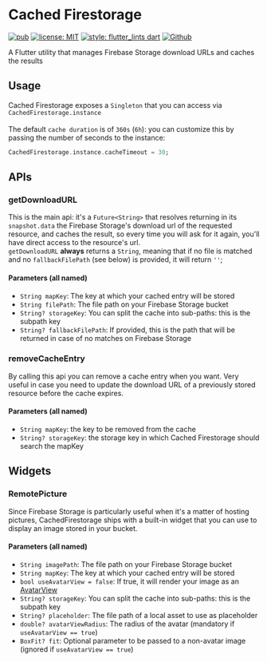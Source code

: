 # Cached Firestorage

[![pub](https://img.shields.io/pub/v/cached_firestorage.svg)](https://pub.dev/packages/cached_firestorage)
[![license: MIT](https://img.shields.io/badge/license-MIT-blue.svg)](https://opensource.org/licenses/MIT)
[![style: flutter_lints dart](https://img.shields.io/badge/style-flutter_lints-40c4ff.svg)](https://pub.dev/packages/flutter_lints)
[![Github](https://img.shields.io/github/stars/TheFe91/cached_firestorage?style=social)](https://github.com/TheFe91/cached_firestorage)

A Flutter utility that manages Firebase Storage download URLs and caches the results

## Usage

Cached Firestorage exposes a `Singleton` that you can access via `CachedFirestorage.instance`<br /><br />
The default `cache duration` is of `360s` (`6h`): you can customize this by passing the number of seconds to the instance:
```dart
CachedFirestorage.instance.cacheTimeout = 30;
```

## APIs

### getDownloadURL

This is the main api: it's a `Future<String>` that resolves returning in its `snapshot.data` the Firebase Storage's download url of the requested resource,
and caches the result, so every time you will ask for it again, you'll have direct access to the resource's url.<br />
`getDownloadURL`  <strong>always</strong> returns a `String`, meaning that if no file is matched and no `fallbackFilePath` (see below) is provided, it will return `''`;

#### Parameters (all named)
 * `String mapKey`: The key at which your cached entry will be stored
 * `String filePath`: The file path on your Firebase Storage bucket
 * `String? storageKey`: You can split the cache into sub-paths: this is the subpath key
 * `String? fallbackFilePath`: If provided, this is the path that will be returned in case of no matches on Firebase Storage

### removeCacheEntry

By calling this api you can remove a cache entry when you want. Very useful in case you need to update the download URL of a previously stored resource before the cache expires.

#### Parameters (all named)
 * `String mapKey`: the key to be removed from the cache
 * `String? storageKey`: the storage key in which Cached Firestorage should search the mapKey

## Widgets

### RemotePicture

Since Firebase Storage is particularly useful when it's a matter of hosting pictures, CachedFirestorage ships with a built-in widget that you can use to display an image stored in your bucket.

#### Parameters (all named)
 * `String imagePath`: The file path on your Firebase Storage bucket
 * `String mapKey`: The key at which your cached entry will be stored
 * `bool useAvatarView = false`: If true, it will render your image as an [AvatarView](https://pub.dev/packages/avatar_view)
 * `String? storageKey`: You can split the cache into sub-paths: this is the subpath key
 * `String? placeholder`: The file path of a local asset to use as placeholder
 * `double? avatarViewRadius`: The radius of the avatar (mandatory if `useAvatarView == true`)
 * `BoxFit? fit`: Optional parameter to be passed to a non-avatar image (ignored if `useAvatarView == true`)